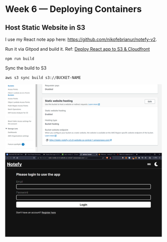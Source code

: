 # Week 6 — Deploying Containers

## Host Static Website in S3 
I use my React note app here: https://github.com/nikofebrianur/notefy-v2.

Run it via Gitpod and build it. Ref: [Deploy React app to S3 & Cloudfront](https://dev.to/karanpratapsingh/deploy-react-app-to-s3-cloudfront-1cao)
```
npm run build
```
Sync the build to S3
```
aws s3 sync build s3://BUCKET-NAME
```
![Success host static web in S3](https://github.com/nikofebrianur/aws-bootcamp-cruddur-2023/blob/main/journal/assets/week-6/url%20link%20static%20web.png)
![Live app](https://github.com/nikofebrianur/aws-bootcamp-cruddur-2023/blob/main/journal/assets/week-6/success%20host%20notefy%20react%20app%20in%20s3.png)

